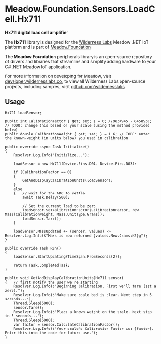 # Meadow.Foundation.Sensors.LoadCell.Hx711

**Hx711 digital load cell amplifier**

The **Hx711** library is designed for the [Wilderness Labs](www.wildernesslabs.co) Meadow .NET IoT platform and is part of [Meadow.Foundation](https://developer.wildernesslabs.co/Meadow/Meadow.Foundation/)

The **Meadow.Foundation** peripherals library is an open-source repository of drivers and libraries that streamline and simplify adding hardware to your C# .NET Meadow IoT application.

For more information on developing for Meadow, visit [developer.wildernesslabs.co](http://developer.wildernesslabs.co/), to view all Wilderness Labs open-source projects, including samples, visit [github.com/wildernesslabs](https://github.com/wildernesslabs/)

## Usage

```
Hx711 loadSensor;

public int CalibrationFactor { get; set; } = 0; //9834945 - 8458935; // TODO: change this based on your scale (using the method provided below)
public double CalibrationWeight { get; set; } = 1.6; // TODO: enter the known-weight (in units below) you used in calibration

public override async Task Initialize()
{
    Resolver.Log.Info("Initialize...");

    loadSensor = new Hx711(Device.Pins.D04, Device.Pins.D03);

    if (CalibrationFactor == 0)
    {
        GetAndDisplayCalibrationUnits(loadSensor);
    }
    else
    {   // wait for the ADC to settle
        await Task.Delay(500);

        // Set the current load to be zero
        loadSensor.SetCalibrationFactor(CalibrationFactor, new Mass(CalibrationWeight, Mass.UnitType.Grams));
        loadSensor.Tare();
    }

    loadSensor.MassUpdated += (sender, values) => Resolver.Log.Info($"Mass is now returned {values.New.Grams:N2}g");
}

public override Task Run()
{
    loadSensor.StartUpdating(TimeSpan.FromSeconds(2));

    return Task.CompletedTask;
}

public void GetAndDisplayCalibrationUnits(Hx711 sensor)
{   // first notify the user we're starting
    Resolver.Log.Info($"Beginning Calibration. First we'll tare (set a zero).");
    Resolver.Log.Info($"Make sure scale bed is clear. Next step in 5 seconds...");
    Thread.Sleep(5000);
    sensor.Tare();
    Resolver.Log.Info($"Place a known weight on the scale. Next step in 5 seconds...");
    Thread.Sleep(5000);
    var factor = sensor.CalculateCalibrationFactor();
    Resolver.Log.Info($"Your scale's Calibration Factor is: {factor}.  Enter this into the code for future use.");
}

```
